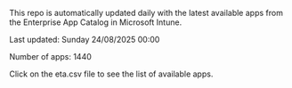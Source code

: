 This repo is automatically updated daily with the latest available apps from the Enterprise App Catalog in Microsoft Intune.

Last updated: Sunday 24/08/2025 00:00

Number of apps: 1440

Click on the eta.csv file to see the list of available apps.

